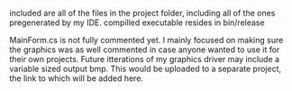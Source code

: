 included are all of the files in the project folder, including all of the ones pregenerated by my IDE.
compilled executable resides in bin/release

MainForm.cs is not fully commented yet.
I mainly focused on making sure the graphics was as well commented in case anyone wanted to use it for their own projects.
Future itterations of my graphics driver may include a variable sized output bmp.
This would be uploaded to a separate project, the link to which will be added here.

